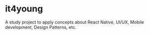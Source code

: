 # it4young
A study project to apply concepts about React Native, UI/UX, Mobile development, Design Patterns, etc.
